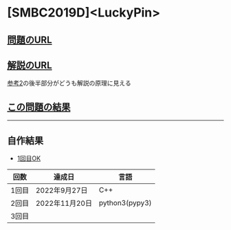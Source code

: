 # \[SMBC2019D\]\<LuckyPin\>

## [問題のURL](https://atcoder.jp/contests/sumitrust2019/tasks/sumitb2019_d)

## [解説のURL](https://blog.hamayanhamayan.com/entry/2019/12/03/225048)

[参考2](https://zenn.dev/wapa5pow/articles/sumitrust2019-d-8d88ebe64f86d5d22bd4)の後半部分がどうも解説の原理に見える

## [この問題の結果](https://atcoder.jp/contests/sumitrust2019/submissions?f.Task=sumitb2019_d&f.LanguageName=C%2B%2B&f.Status=AC&f.User=)

---

## 自作結果

* [1回目OK](https://atcoder.jp/contests/sumitrust2019/submissions/35196637)

| 回数 | 達成日 | 言語 |
| --- | ----- | ---- |
| 1回目 | 2022年9月27日 | C++ |
| 2回目 | 2022年11月20日 | python3(pypy3) |
| 3回目 |  |  |
